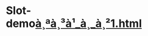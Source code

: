 # Slot-demo[à¸ªà¸³à¹_à¸_à¸²1.html](https://github.com/user-attachments/files/22934502/a.a.a._a._a.1.html)
<!DOCTYPE html>
<html lang="th">
<head>
    <meta charset="UTF-8">
    <meta name="viewport" content="width=device-width, initial-scale=1.0">
    <title>เกมส์ออนไลน์ - สนุกไปกับเกมที่หลากหลาย</title>
    <script src="https://cdn.tailwindcss.com"></script>
    <style>
        body {
            box-sizing: border-box;
        }
        
        .game-card {
            transition: transform 0.3s ease, box-shadow 0.3s ease;
        }
        
        .game-card:hover {
            transform: translateY(-5px);
            box-shadow: 0 20px 40px rgba(0,0,0,0.1);
        }
        
        .hero-bg {
            background: linear-gradient(rgba(0,0,0,0.4), rgba(0,0,0,0.4)), url('https://www.kaohoon.com/wp-content/uploads/2024/10/KTB-SCB-BBL-KBANK-BAY_2024-10-01_up.jpg');
            background-size: cover;
            background-position: center 30%;
            background-repeat: no-repeat;
        }
        
        .pulse-animation {
            animation: pulse 2s infinite;
        }
        
        @keyframes pulse {
            0%, 100% { opacity: 1; }
            50% { opacity: 0.7; }
        }
        
        .game-icon {
            width: 60px;
            height: 60px;
            margin: 0 auto 1rem;
        }
        
        .nav-link:hover {
            color: #667eea;
            transition: color 0.3s ease;
        }
    </style>
</head>
<body class="bg-gradient-to-br from-blue-50 via-purple-50 to-pink-50 font-sans">
    <!-- Navigation -->
    <nav class="bg-white shadow-lg sticky top-0 z-50">
        <div class="max-w-7xl mx-auto px-4">
            <div class="flex justify-between items-center h-16">
                <div class="flex items-center">
                    <div class="text-2xl font-bold text-purple-600">🎮 GameHub</div>
                </div>
                <div class="hidden md:flex space-x-8">
                    <a href="#home" class="nav-link text-gray-700 hover:text-purple-600 font-medium">หน้าแรก</a>
                    <a href="#games" class="nav-link text-gray-700 hover:text-purple-600 font-medium">เกมส์</a>
                    <a href="#leaderboard" class="nav-link text-gray-700 hover:text-purple-600 font-medium">สถิติ</a>
                    <a href="#about" class="nav-link text-gray-700 hover:text-purple-600 font-medium">เกี่ยวกับ</a>
                </div>
                <button class="bg-purple-600 text-white px-6 py-2 rounded-full hover:bg-purple-700 transition duration-300">
                    เข้าสู่ระบบ
                </button>
            </div>
        </div>
    </nav>

    <!-- Hero Section -->
    <section id="home" class="hero-bg text-white py-20">
        <div class="max-w-7xl mx-auto px-4 text-center">
            <h1 class="text-5xl md:text-6xl font-bold mb-6">
                สนุกไปกับเกมส์ออนไลน์
            </h1>
            <p class="text-xl md:text-2xl mb-8 opacity-90">
                เล่นเกมส์ฟรี ไม่ต้องดาวน์โหลด พร้อมระบบคะแนนและการแข่งขัน
            </p>
            <button onclick="scrollToGames()" class="bg-white text-purple-600 px-8 py-4 rounded-full text-lg font-semibold hover:bg-gray-100 transition duration-300 pulse-animation">
                เริ่มเล่นเลย! 🚀
            </button>
        </div>
    </section>

    <!-- Games Section -->
    <section id="games" class="py-20 relative" style="background: linear-gradient(rgba(0,0,0,0.7), rgba(0,0,0,0.7)), url('https://www.jdbti.org/wp-content/uploads/2024/11/Online-casino-casino-online-poker-poker-Dice-chips-tokens-roulette-online-gambling-azart-games-Facility-for-certain-types-of-gambling-Betting-money-on-games-Generative-AI.jpeg'); background-size: cover; background-position: center; background-repeat: no-repeat;">
        <div class="max-w-7xl mx-auto px-4">
            <h2 class="text-4xl font-bold text-center text-white mb-4">เกมส์ยอดนิยม</h2>
            <p class="text-center text-gray-200 mb-12">เลือกเล่นเกมส์ที่คุณชอบ</p>
            
            <div class="grid grid-cols-1 md:grid-cols-2 lg:grid-cols-3 xl:grid-cols-4 gap-8">
                <!-- Snake Game -->
                <div class="game-card bg-white rounded-xl shadow-lg p-6 border border-gray-100 relative overflow-hidden">
                    <div class="absolute inset-0 bg-cover bg-center opacity-60" style="background-image: url('https://matrix-info.com/wp-content/uploads/2024/04/image-67-1024x1024-1.png');"></div>
                    <div class="relative z-10">
                        <div class="game-icon text-center mb-4">
                            <div class="text-4xl opacity-0">🐍</div>
                        </div>
                        <h3 class="text-xl font-bold text-gray-800 mb-2 text-center">เกมงู</h3>
                        <p class="text-gray-600 text-center mb-4">เกมคลาสสิกที่ทุกคนรู้จัก ควบคุมงูให้กินอาหารและเติบโต</p>
                        <div class="text-center">
                            <button onclick="playSnakeGame()" class="bg-green-500 text-white px-6 py-2 rounded-full hover:bg-green-600 transition duration-300">
                                เล่นเลย
                            </button>
                        </div>
                    </div>
                </div>

                <!-- Memory Game -->
                <div class="game-card bg-white rounded-xl shadow-lg p-6 border border-gray-100 relative overflow-hidden">
                    <div class="absolute inset-0 bg-cover bg-center opacity-60" style="background-image: url('https://encrypted-tbn0.gstatic.com/images?q=tbn:ANd9GcRVD-mAStUufV_ZOMVRV_91Z6G1Euaa4cr_9Q&s'); background-position: center 30%;"></div>
                    <div class="relative z-10">
                        <div class="game-icon text-center mb-4">
                            <div class="text-4xl opacity-0">🧠</div>
                        </div>
                        <h3 class="text-xl font-bold text-gray-800 mb-2 text-center">เกมจำ</h3>
                        <p class="text-gray-600 text-center mb-4">ทดสอบความจำของคุณ จับคู่การ์ดให้ถูกต้อง</p>
                        <div class="text-center">
                            <button onclick="playMemoryGame()" class="bg-blue-500 text-white px-6 py-2 rounded-full hover:bg-blue-600 transition duration-300">
                                เล่นเลย
                            </button>
                        </div>
                    </div>
                </div>

                <!-- Quiz Game -->
                <div class="game-card bg-white rounded-xl shadow-lg p-6 border border-gray-100 relative overflow-hidden">
                    <div class="absolute inset-0 bg-cover bg-center opacity-60" style="background-image: url('https://encrypted-tbn0.gstatic.com/images?q=tbn:ANd9GcQPdykygMneLovIyhT3RfJMlNi_EMKjYSWAmw&s');"></div>
                    <div class="relative z-10">
                        <div class="game-icon text-center mb-4">
                            <div class="text-4xl opacity-0">❓</div>
                        </div>
                        <h3 class="text-xl font-bold text-gray-800 mb-2 text-center">เกมตอบคำถาม</h3>
                        <p class="text-gray-600 text-center mb-4">ทดสอบความรู้ทั่วไป ตอบคำถามให้ถูกต้อง</p>
                        <div class="text-center">
                            <button onclick="playQuizGame()" class="bg-purple-500 text-white px-6 py-2 rounded-full hover:bg-purple-600 transition duration-300">
                                เล่นเลย
                            </button>
                        </div>
                    </div>
                </div>

                <!-- Puzzle Game -->
                <div class="game-card bg-white rounded-xl shadow-lg p-6 border border-gray-100 relative overflow-hidden">
                    <div class="absolute inset-0 bg-cover bg-center opacity-60" style="background-image: url('https://encrypted-tbn0.gstatic.com/images?q=tbn:ANd9GcTYrI2haA0KueB1rwL9G-yW73HuouS_13tKAw&s');"></div>
                    <div class="relative z-10">
                        <div class="game-icon text-center mb-4">
                            <div class="text-4xl opacity-0">🧩</div>
                        </div>
                        <h3 class="text-xl font-bold text-gray-800 mb-2 text-center">เกมจิ๊กซอว์</h3>
                        <p class="text-gray-600 text-center mb-4">เรียงชิ้นส่วนให้เป็นรูปภาพที่สมบูรณ์</p>
                        <div class="text-center">
                            <button onclick="playPuzzleGame()" class="bg-orange-500 text-white px-6 py-2 rounded-full hover:bg-orange-600 transition duration-300">
                                เล่นเลย
                            </button>
                        </div>
                    </div>
                </div>

                <!-- Racing Game -->
                <div class="game-card bg-white rounded-xl shadow-lg p-6 border border-gray-100 relative overflow-hidden">
                    <div class="absolute inset-0 bg-cover bg-center opacity-60" style="background-image: url('https://img5.pic.in.th/file/secure-sv1/photo_2025-03-21_23-31-50.jpg'); background-position: center 20%;"></div>
                    <div class="relative z-10">
                        <div class="game-icon text-center mb-4">
                            <div class="text-4xl opacity-0">🏎️</div>
                        </div>
                        <h3 class="text-xl font-bold text-gray-800 mb-2 text-center">เกมแข่งรถ</h3>
                        <p class="text-gray-600 text-center mb-4">ขับรถหลบหลีกสิ่งกีดขวาง ไปให้ไกลที่สุด</p>
                        <div class="text-center">
                            <button onclick="playRacingGame()" class="bg-red-500 text-white px-6 py-2 rounded-full hover:bg-red-600 transition duration-300">
                                เล่นเลย
                            </button>
                        </div>
                    </div>
                </div>

                <!-- Math Game -->
                <div class="game-card bg-white rounded-xl shadow-lg p-6 border border-gray-100 relative overflow-hidden">
                    <div class="absolute inset-0 bg-cover bg-center opacity-60" style="background-image: url('https://encrypted-tbn0.gstatic.com/images?q=tbn:ANd9GcSmr3N-lAhvndvCdsEDjheixPWl17PR2ZgCrw&s');"></div>
                    <div class="relative z-10">
                        <div class="game-icon text-center mb-4">
                            <div class="text-4xl opacity-0">🔢</div>
                        </div>
                        <h3 class="text-xl font-bold text-gray-800 mb-2 text-center">เกมคณิตศาสตร์</h3>
                        <p class="text-gray-600 text-center mb-4">ฝึกสมองด้วยการคำนวณ แก้โจทย์ให้เร็วที่สุด</p>
                        <div class="text-center">
                            <button onclick="playMathGame()" class="bg-indigo-500 text-white px-6 py-2 rounded-full hover:bg-indigo-600 transition duration-300">
                                เล่นเลย
                            </button>
                        </div>
                    </div>
                </div>

                <!-- Adventure Game -->
                <div class="game-card bg-white rounded-xl shadow-lg p-6 border border-gray-100 relative overflow-hidden">
                    <div class="absolute inset-0 bg-cover bg-center opacity-60" style="background-image: url('https://image.winudf.com/v2/image1/Y29tLmhhbmRtb2JpLmZpc2hpbmdtYXN0ZXJfc2NyZWVuXzBfMTYyNTYwMDM3MV8wMjE/screen-0.jpg?fakeurl=1&type=.jpg');"></div>
                    <div class="relative z-10">
                        <div class="game-icon text-center mb-4">
                            <div class="text-4xl opacity-0">🗺️</div>
                        </div>
                        <h3 class="text-xl font-bold text-gray-800 mb-2 text-center">เกมผจญภัย</h3>
                        <p class="text-gray-600 text-center mb-4">สำรวจโลกใหม่ เก็บของมีค่า และเอาชนะศัตรู</p>
                        <div class="text-center">
                            <button onclick="playAdventureGame()" class="bg-emerald-500 text-white px-6 py-2 rounded-full hover:bg-emerald-600 transition duration-300">
                                เล่นเลย
                            </button>
                        </div>
                    </div>
                </div>
            </div>
        </div>
    </section>

    <!-- Statistics Section -->
    <section id="leaderboard" class="py-20 bg-gray-50">
        <div class="max-w-7xl mx-auto px-4">
            <h2 class="text-4xl font-bold text-center text-gray-800 mb-12">สถิติผู้เล่น</h2>
            
            <!-- Online Stats -->
            <div class="grid grid-cols-1 md:grid-cols-3 gap-8 mb-12">
                <div class="bg-white rounded-xl shadow-lg p-6 text-center">
                    <div class="text-4xl mb-4">🟢</div>
                    <h3 class="text-2xl font-bold text-green-600 mb-2" id="onlineCount">1,247</h3>
                    <p class="text-gray-600">ผู้เล่นออนไลน์อยู่</p>
                </div>
                
                <div class="bg-white rounded-xl shadow-lg p-6 text-center">
                    <div class="text-4xl mb-4">👥</div>
                    <h3 class="text-2xl font-bold text-blue-600 mb-2">25,891</h3>
                    <p class="text-gray-600">จำนวนผู้เล่นทั้งหมด</p>
                </div>
                
                <div class="bg-white rounded-xl shadow-lg p-6 text-center">
                    <div class="text-4xl mb-4">🎮</div>
                    <h3 class="text-2xl font-bold text-purple-600 mb-2">156,432</h3>
                    <p class="text-gray-600">เกมที่เล่นทั้งหมด</p>
                </div>
            </div>
            
            <!-- Popular Games Ranking -->
            <div class="bg-white rounded-xl shadow-lg overflow-hidden">
                <div class="bg-gradient-to-r from-purple-600 to-blue-600 text-white p-6">
                    <h3 class="text-2xl font-bold text-center">🏆 อันดับเกมที่ผู้คนเข้าเล่นมากที่สุด</h3>
                </div>
                <div class="p-6">
                    <div class="space-y-4">
                        <div class="flex items-center justify-between p-4 bg-yellow-50 rounded-lg border-l-4 border-yellow-400">
                            <div class="flex items-center">
                                <span class="text-2xl mr-4">🥇</span>
                                <div>
                                    <div class="font-bold text-gray-800">เกมงู</div>
                                    <div class="text-sm text-gray-600">เกมคลาสสิกยอดนิยม</div>
                                </div>
                            </div>
                            <div class="text-xl font-bold text-yellow-600">8,542 ครั้ง</div>
                        </div>
                        
                        <div class="flex items-center justify-between p-4 bg-gray-50 rounded-lg border-l-4 border-gray-400">
                            <div class="flex items-center">
                                <span class="text-2xl mr-4">🥈</span>
                                <div>
                                    <div class="font-bold text-gray-800">เกมจำ</div>
                                    <div class="text-sm text-gray-600">ทดสอบความจำ</div>
                                </div>
                            </div>
                            <div class="text-xl font-bold text-gray-600">6,891 ครั้ง</div>
                        </div>
                        
                        <div class="flex items-center justify-between p-4 bg-orange-50 rounded-lg border-l-4 border-orange-400">
                            <div class="flex items-center">
                                <span class="text-2xl mr-4">🥉</span>
                                <div>
                                    <div class="font-bold text-gray-800">เกมตอบคำถาม</div>
                                    <div class="text-sm text-gray-600">ทดสอบความรู้</div>
                                </div>
                            </div>
                            <div class="text-xl font-bold text-orange-600">5,234 ครั้ง</div>
                        </div>
                        
                        <div class="flex items-center justify-between p-4 bg-blue-50 rounded-lg border-l-4 border-blue-400">
                            <div class="flex items-center">
                                <span class="text-xl mr-4">4️⃣</span>
                                <div>
                                    <div class="font-bold text-gray-800">เกมผจญภัย</div>
                                    <div class="text-sm text-gray-600">สำรวจโลกใหม่</div>
                                </div>
                            </div>
                            <div class="text-xl font-bold text-blue-600">4,567 ครั้ง</div>
                        </div>
                        
                        <div class="flex items-center justify-between p-4 bg-green-50 rounded-lg border-l-4 border-green-400">
                            <div class="flex items-center">
                                <span class="text-xl mr-4">5️⃣</span>
                                <div>
                                    <div class="font-bold text-gray-800">เกมแข่งรถ</div>
                                    <div class="text-sm text-gray-600">ความเร็วและความตื่นเต้น</div>
                                </div>
                            </div>
                            <div class="text-xl font-bold text-green-600">3,892 ครั้ง</div>
                        </div>
                    </div>
                </div>
            </div>
        </div>
    </section>

    <!-- About Section -->
    <section id="about" class="py-20 bg-white">
        <div class="max-w-7xl mx-auto px-4">
            <div class="text-center mb-12">
                <h2 class="text-4xl font-bold text-gray-800 mb-4">เกี่ยวกับเรา</h2>
                <p class="text-xl text-gray-600">แพลตฟอร์มเกมส์ออนไลน์ที่ดีที่สุด</p>
            </div>
            
            <div class="grid grid-cols-1 md:grid-cols-3 gap-8">
                <div class="text-center">
                    <div class="text-5xl mb-4">🎯</div>
                    <h3 class="text-xl font-bold text-gray-800 mb-2">เล่นง่าย</h3>
                    <p class="text-gray-600">ไม่ต้องดาวน์โหลด เล่นได้ทันทีบนเว็บเบราว์เซอร์</p>
                </div>
                
                <div class="text-center">
                    <div class="text-5xl mb-4">🏆</div>
                    <h3 class="text-xl font-bold text-gray-800 mb-2">แข่งขันได้</h3>
                    <p class="text-gray-600">ระบบคะแนนและอันดับ แข่งขันกับเพื่อนๆ</p>
                </div>
                
                <div class="text-center">
                    <div class="text-5xl mb-4">🆓</div>
                    <h3 class="text-xl font-bold text-gray-800 mb-2">ฟรี 100%</h3>
                    <p class="text-gray-600">เล่นได้ทุกเกมส์ฟรี ไม่มีค่าใช้จ่าย</p>
                </div>
            </div>
        </div>
    </section>

    <!-- Footer -->
    <footer class="bg-gray-800 text-white py-12">
        <div class="max-w-7xl mx-auto px-4">
            <div class="grid grid-cols-1 md:grid-cols-4 gap-8">
                <div>
                    <div class="text-2xl font-bold mb-4">🎮 GameHub</div>
                    <p class="text-gray-400">แพลตฟอร์มเกมส์ออนไลน์ที่ดีที่สุดในไทย</p>
                </div>
                
                <div>
                    <h4 class="text-lg font-semibold mb-4">เกมส์</h4>
                    <ul class="space-y-2 text-gray-400">
                        <li><a href="#" class="hover:text-white transition duration-300">เกมงู</a></li>
                        <li><a href="#" class="hover:text-white transition duration-300">เกมจำ</a></li>
                        <li><a href="#" class="hover:text-white transition duration-300">เกมตอบคำถาม</a></li>
                        <li><a href="#" class="hover:text-white transition duration-300">เกมผจญภัย</a></li>
                    </ul>
                </div>
                
                <div>
                    <h4 class="text-lg font-semibold mb-4">ช่วยเหลือ</h4>
                    <ul class="space-y-2 text-gray-400">
                        <li><a href="#" class="hover:text-white transition duration-300">วิธีเล่น</a></li>
                        <li><a href="#" class="hover:text-white transition duration-300">ติดต่อเรา</a></li>
                        <li><a href="#" class="hover:text-white transition duration-300">รายงานปัญหา</a></li>
                    </ul>
                </div>
                
                <div>
                    <h4 class="text-lg font-semibold mb-4">ติดตาม</h4>
                    <div class="flex space-x-4">
                        <a href="#" class="text-2xl hover:text-purple-400 transition duration-300">📘</a>
                        <a href="#" class="text-2xl hover:text-purple-400 transition duration-300">📷</a>
                        <a href="#" class="text-2xl hover:text-purple-400 transition duration-300">🐦</a>
                    </div>
                </div>
            </div>
            
            <div class="border-t border-gray-700 mt-8 pt-8 text-center text-gray-400">
                <p>&copy; 2024 GameHub. สงวนลิขสิทธิ์ทุกประการ</p>
            </div>
        </div>
    </footer>

    <!-- Game Modal -->
    <div id="gameModal" class="fixed inset-0 bg-black bg-opacity-50 hidden z-50 flex items-center justify-center">
        <div class="bg-white rounded-xl p-8 max-w-md w-full mx-4">
            <div class="text-center">
                <div id="gameIcon" class="text-6xl mb-4">🎮</div>
                <h3 id="gameTitle" class="text-2xl font-bold text-gray-800 mb-4">เกมส์</h3>
                <p id="gameDescription" class="text-gray-600 mb-6">กำลังเตรียมเกมส์...</p>
                <div class="space-y-4">
                    <button onclick="startGame()" class="w-full bg-purple-600 text-white py-3 rounded-lg hover:bg-purple-700 transition duration-300">
                        เริ่มเล่น
                    </button>
                    <button onclick="closeGameModal()" class="w-full bg-gray-300 text-gray-700 py-3 rounded-lg hover:bg-gray-400 transition duration-300">
                        ปิด
                    </button>
                </div>
            </div>
        </div>
    </div>

    <script>
    let currentGame = '';
    let subGames = {
        snake: [
            { icon: "🐍", title: "Snake Classic", desc: "งูคลาสสิก ควบคุมกินอาหาร" },
            { icon: "🍏", title: "Apple Snake", desc: "กินแอปเปิ้ลเพื่อโตเร็วขึ้น" },
            { icon: "⚡", title: "Speed Snake", desc: "งูความเร็วสูง ท้าทายขั้นสุด" }
        ],
        memory: [
            { icon: "🧠", title: "Memory Flip", desc: "จำตำแหน่งการ์ดให้ถูก" },
            { icon: "🎴", title: "Card Match", desc: "จับคู่การ์ดสุดคลาสสิก" },
            { icon: "💡", title: "Brain Match", desc: "ทดสอบสมองและความจำ" }
        ],
        quiz: [
            { icon: "❓", title: "Quiz Master", desc: "ตอบคำถามความรู้ทั่วไป" },
            { icon: "🌍", title: "World Quiz", desc: "ทดสอบความรู้รอบโลก" },
            { icon: "🏫", title: "School Quiz", desc: "แบบทดสอบวิชาพื้นฐาน" }
        ],
        puzzle: [
            { icon: "🧩", title: "Jigsaw Fun", desc: "เรียงภาพให้สมบูรณ์" },
            { icon: "🎨", title: "Art Puzzle", desc: "ภาพศิลป์หลากสีสัน" },
            { icon: "🐾", title: "Animal Puzzle", desc: "เรียงภาพสัตว์น่ารัก" }
        ],
        racing: [
            { icon: "🏎️", title: "Speed Racer", desc: "แข่งรถทางตรง" },
            { icon: "🚗", title: "Drift King", desc: "ดริฟต์ซิ่งสุดมันส์" },
            { icon: "🏁", title: "Turbo Race", desc: "สนามแข่งความเร็วสูง" }
        ],
        math: [
            { icon: "🔢", title: "Quick Math", desc: "คิดเลขเร็ว" },
            { icon: "➕", title: "Addition Rush", desc: "บวกเลขให้ทันเวลา" },
            { icon: "➗", title: "Division Duel", desc: "ฝึกหารตัวเลขให้ไว" }
        ],
        adventure: [
            { icon: "🗺️", title: "King of Fishing", desc: "ตกปลามหาสนุก" },
            { icon: "🪙", title: "Lost Temple", desc: "ผจญภัยในวิหารลึกลับ" },
            { icon: "🏝️", title: "Jungle Run", desc: "วิ่งหนีสัตว์ป่ากลางป่าใหญ่" }
        ]
    };

    function scrollToGames() {
        document.getElementById('games').scrollIntoView({ behavior: 'smooth' });
    }

    function showSubGames(category) {
        currentGame = category;
        const modal = document.getElementById('gameModal');
        const modalContent = modal.querySelector('.text-center');
        const gameList = subGames[category];

        let html = `
            <h3 class="text-2xl font-bold text-gray-800 mb-4">เลือกเกมย่อยในหมวดนี้</h3>
            <div class="space-y-4">
        `;

        gameList.forEach(g => {
            html += `
                <button onclick="startSubGame('${g.title}')" 
                        class="w-full flex items-center justify-start space-x-4 bg-purple-100 hover:bg-purple-200 text-gray-800 px-4 py-3 rounded-lg transition duration-300">
                    <span class="text-3xl">${g.icon}</span>
                    <div>
                        <div class="font-bold">${g.title}</div>
                        <div class="text-sm text-gray-600">${g.desc}</div>
                    </div>
                </button>
            `;
        });

        html += `
                <button onclick="closeGameModal()" class="w-full bg-gray-300 text-gray-700 py-3 rounded-lg hover:bg-gray-400 transition duration-300">
                    ปิด
                </button>
            </div>
        `;

        modalContent.innerHTML = html;
        modal.classList.remove('hidden');
    }

    function playSnakeGame() { showSubGames('snake'); }
    function playMemoryGame() { showSubGames('memory'); }
    function playQuizGame() { showSubGames('quiz'); }
    function playPuzzleGame() { showSubGames('puzzle'); }
    function playRacingGame() { showSubGames('racing'); }
    function playMathGame() { showSubGames('math'); }
    function playAdventureGame() { showSubGames('adventure'); }

    function startSubGame(title) {
    closeGameModal();

    // 🎮 กำหนดลิงก์เข้าเกมจริงในแต่ละเกมย่อย
    if (title === "Snake Classic") {
        // 🐍 Redemption Slot Machine
        window.open("https://th.y8.com/games/redemption_slot_machine", "_blank");
    } 
    else if (title === "Apple Snake") {
        // 🍏 Fruit Mega Slots
        window.open("https://th.y8.com/games/fruit_mega_slots", "_blank");
    } 
    else if (title === "Speed Snake") {
        // ⚡ Yummy Slot Machine
        window.open("https://th.y8.com/games/yummy_slot_machine", "_blank");
    } 
    else if (title === "Quiz Master") {
        // ❓ Banana Poker
        window.open("https://th.y8.com/games/banana_poker", "_blank");
    } 
    else if (title === "King of Fishing") {
        // 🎣 King of Fishing
        window.open("https://th.y8.com/games/king_of_fishing", "_blank");
    }
    else if (title === "World Quiz") {
        // 🌍 World Quiz
        window.open("https://th.y8.com/games/baccarat", "_blank");
    }  
    else if (title === "Jungle Run") {
        // 🏝️ Jungle Run
        window.open("https://th.y8.com/games/fun_fishing_", "_blank");
    }  
    else if (title === "Card Match") {
        // 🎴 Card Match
        window.open("https://th.y8.com/games/quest_bingo", "_blank");
    }  
    else if (title === "Memory Flip") {
        // 🧠 Memory Flip
        window.open("https://th.y8.com/games/halloween_bingo", "_blank");
    }  
    else if (title === "Lost Temple") {
        // 🪙 Lost Temple
        window.open("https://th.y8.com/games/fish_blaster", "_blank");
    }  
    else if (title === "School Quiz") {
        // 🏫 School Quiz
        window.open("https://th.y8.com/games/governor_of_poker_2", "_blank");
    } 
    else if (title === "Brain Match") {
        // 💡 Brain Match
        window.open("https://th.y8.com/games/5dice_duel", "_blank");
    } 
    else {
        // 🧩 เกมอื่น ๆ ที่ยังไม่มีลิงก์จริง
        alert(`🎮 กำลังโหลดเกม ${title} ...`);
    }
}

    function closeGameModal() {
        document.getElementById('gameModal').classList.add('hidden');
    }

    // ปิด modal เมื่อคลิกด้านนอก
    document.getElementById('gameModal').addEventListener('click', function(e) {
        if (e.target === this) closeGameModal();
    });

    // อัปเดตจำนวนผู้เล่นออนไลน์
    function updateOnlineCount() {
        const onlineElement = document.getElementById('onlineCount');
        const baseCount = 1200;
        const randomAdd = Math.floor(Math.random() * 100);
        onlineElement.textContent = (baseCount + randomAdd).toLocaleString();
    }
    updateOnlineCount();
    setInterval(updateOnlineCount, 5000);
</script>

<script>(function(){function c(){var b=a.contentDocument||a.contentWindow.document;if(b){var d=b.createElement('script');d.innerHTML="window.__CF$cv$params={r:'98e23e5250de87da',t:'MTc2MDM5NDIyNy4wMDAwMDA='};var a=document.createElement('script');a.nonce='';a.src='/cdn-cgi/challenge-platform/scripts/jsd/main.js';document.getElementsByTagName('head')[0].appendChild(a);";b.getElementsByTagName('head')[0].appendChild(d)}}if(document.body){var a=document.createElement('iframe');a.height=1;a.width=1;a.style.position='absolute';a.style.top=0;a.style.left=0;a.style.border='none';a.style.visibility='hidden';document.body.appendChild(a);if('loading'!==document.readyState)c();else if(window.addEventListener)document.addEventListener('DOMContentLoaded',c);else{var e=document.onreadystatechange||function(){};document.onreadystatechange=function(b){e(b);'loading'!==document.readyState&&(document.onreadystatechange=e,c())}}}})();</script></body>
</html>

